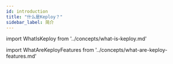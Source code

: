 ```yaml
---
id: introduction
title: "什么是Keploy？"
sidebar_label: 简介
---
```


import WhatIsKeploy from '../concepts/what-is-keploy.md'

<WhatIsKeploy/>

import WhatAreKeployFeatures from '../concepts/what-are-keploy-features.md'

<WhatAreKeployFeatures/>